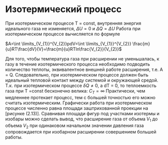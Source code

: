 # Изотермический процесс

При изотермическом процессе Т = const, внутренняя энергия идеального
газа не изменяется, $\Delta{U}=0$ и $\Delta{Q}=\Delta{U}$
Работа при изотермическом процессе вычисляется по формуле 

$A=\int \limits_{V_{1}}^{V_{2}}pdV=\int \limits_{V_{1}}^{V_{2}} \frac{m}{u}RT\frac{dV}{V}=\frac{m}{u}RTln\frac{V_{2}}{V_{2}}$

Для того, чтобы температура газа при расширении не уменьшалась, к газу
в течение изотермического процесса необходимо подводить количество
теплоты, эквивалентное внешней работе расширения, т.е. А = Q.
Следовательно, при изотермическом процессе должен быть идеальный
тепловой контакт между системой и окружающей средой. Т.к. при изотермическом процессе $\delta{Q}\neq{0}$, а dT = 0, то теплоемкость газа при Т =const
бесконечно велика: $С_{Т}=\infty$
Практически, чем медленнее протекает процесс, тем с большей точностью
его можно считать изотермическим.
Графически работа при изотермическом процессе численно равна
площади заштрихованной проекции на [рисунке (2.13)].
Сравнивая площади фигур под участками изотермы и изобары можно
сделать вывод, что расширение газа от объема $V_{1}$ до объема $V_{2}$ при
одинаковом начальном значении давления газа сопровождается при
изобарном расширении совершением большей работы.
